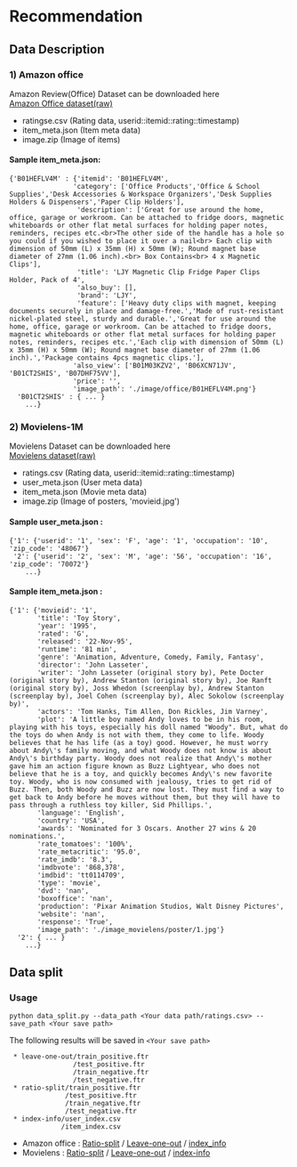 # Recommendation

## Data Description
### 1) Amazon office
Amazon Review(Office) Dataset can be downloaded here<br>
[Amazon Office dataset(raw)](https://drive.google.com/drive/u/0/folders/1NMvsUaaSW9nxtMRnGcQw-8eNY1pjvAJY)

- ratingse.csv (Rating data, userid::itemid::rating::timestamp)
- item_meta.json (Item meta data)
- image.zip (Image of items)

#### Sample item_meta.json:
```
{'B01HEFLV4M' : {'itemid': 'B01HEFLV4M',
                'category': ['Office Products','Office & School Supplies','Desk Accessories & Workspace Organizers','Desk Supplies Holders & Dispensers','Paper Clip Holders'],
                 'description': ['Great for use around the home, office, garage or workroom. Can be attached to fridge doors, magnetic whiteboards or other flat metal surfaces for holding paper notes, reminders, recipes etc.<br>The other side of the handle has a hole so you could if you wished to place it over a nail<br> Each clip with dimension of 50mm (L) x 35mm (H) x 50mm (W); Round magnet base diameter of 27mm (1.06 inch).<br> Box Contains<br> 4 x Magnetic Clips'],
                 'title': 'LJY Magnetic Clip Fridge Paper Clips Holder, Pack of 4',
                 'also_buy': [],
                 'brand': 'LJY',
                 'feature': ['Heavy duty clips with magnet, keeping documents securely in place and damage-free.','Made of rust-resistant nickel-plated steel, sturdy and durable.','Great for use around the home, office, garage or workroom. Can be attached to fridge doors, magnetic whiteboards or other flat metal surfaces for holding paper notes, reminders, recipes etc.','Each clip with dimension of 50mm (L) x 35mm (H) x 50mm (W); Round magnet base diameter of 27mm (1.06 inch).','Package contains 4pcs magnetic clips.'],
                'also_view': ['B01M03KZV2', 'B06XCN71JV', 'B01CT2SHIS', 'B07DHF75VV'],
                'price': '',
                'image_path': './image/office/B01HEFLV4M.png'}
  'B01CT2SHIS' : { ... }
    ...}
```


### 2) Movielens-1M
Movielens Dataset can be downloaded here<br>
[Movielens dataset(raw)](https://drive.google.com/drive/folders/1iRU83v1Ut8RwsH2RAlE2cYPy2iwzsEPg)

- ratings.csv (Rating data, userid::itemid::rating::timestamp)
- user_meta.json (User meta data)
- item_meta.json (Movie meta data)
- image.zip (Image of posters, 'movieid.jpg')

#### Sample user_meta.json :
```
{'1': {'userid': '1', 'sex': 'F', 'age': '1', 'occupation': '10', 'zip_code': '48067'}
 '2': {'userid': '2', 'sex': 'M', 'age': '56', 'occupation': '16', 'zip_code': '70072'}
    ...}
```

#### Sample item_meta.json :
```
{'1': {'movieid': '1', 
       'title': 'Toy Story', 
       'year': '1995',
       'rated': 'G',
       'released': '22-Nov-95', 
       'runtime': '81 min', 
       'genre': 'Animation, Adventure, Comedy, Family, Fantasy', 
       'director': 'John Lasseter', 
       'writer': 'John Lasseter (original story by), Pete Docter (original story by), Andrew Stanton (original story by), Joe Ranft (original story by), Joss Whedon (screenplay by), Andrew Stanton (screenplay by), Joel Cohen (screenplay by), Alec Sokolow (screenplay by)', 
       'actors': 'Tom Hanks, Tim Allen, Don Rickles, Jim Varney', 
       'plot': 'A little boy named Andy loves to be in his room, playing with his toys, especially his doll named "Woody". But, what do the toys do when Andy is not with them, they come to life. Woody believes that he has life (as a toy) good. However, he must worry about Andy\'s family moving, and what Woody does not know is about Andy\'s birthday party. Woody does not realize that Andy\'s mother gave him an action figure known as Buzz Lightyear, who does not believe that he is a toy, and quickly becomes Andy\'s new favorite toy. Woody, who is now consumed with jealousy, tries to get rid of Buzz. Then, both Woody and Buzz are now lost. They must find a way to get back to Andy before he moves without them, but they will have to pass through a ruthless toy killer, Sid Phillips.', 
       'language': 'English', 
       'country': 'USA', 
       'awards': 'Nominated for 3 Oscars. Another 27 wins & 20 nominations.', 
       'rate_tomatoes': '100%', 
       'rate_metacritic': '95.0',
       'rate_imdb': '8.3', 
       'imdbvote': '868,378',
       'imdbid': 'tt0114709', 
       'type': 'movie', 
       'dvd': 'nan', 
       'boxoffice': 'nan', 
       'production': 'Pixar Animation Studios, Walt Disney Pictures', 
       'website': 'nan', 
       'response': 'True', 
       'image_path': './image_movielens/poster/1.jpg'}
  '2': { ... }
    ...}
```
  
## Data split
### Usage
```
python data_split.py --data_path <Your data path/ratings.csv> --save_path <Your save path>
```
The following results will be saved in ```<Your save path>```
```
 * leave-one-out/train_positive.ftr
                /test_positive.ftr
                /train_negative.ftr
                /test_negative.ftr
 * ratio-split/train_positive.ftr
              /test_positive.ftr
              /train_negative.ftr
              /test_negative.ftr
 * index-info/user_index.csv
             /item_index.csv
```
* Amazon office : [Ratio-split](https://drive.google.com/drive/u/0/folders/1Mis3TiY2883WOzVT8XxyIt_zwrpsuFY4) / [Leave-one-out](https://drive.google.com/drive/u/0/folders/1E22TfRHUgdaXxBfen_a_MLVOKAkuzbzB) / [index_info](https://drive.google.com/drive/u/0/folders/1V6i9qN3cUrGQ47-JCSSwuMd9oJEMsvB4)
* Movielens : [Ratio-split](https://drive.google.com/drive/u/0/folders/19ZRPasxSeUVFGuAUv4EXmYgKXbZdYlCg) / [Leave-one-out](https://drive.google.com/drive/u/0/folders/1wxmfrliK1rpeZKME6UT9_JCHP3fMfUGj) / [index-info](https://drive.google.com/drive/u/0/folders/1exTuwPmmCeIUv_TwA-Q5oDVPdrUwDyeN)
